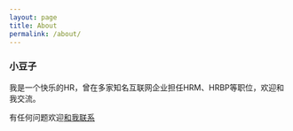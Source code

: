 ```yaml
---
layout: page
title: About
permalink: /about/
---
```


### 小豆子

我是一个快乐的HR，曾在多家知名互联网企业担任HRM、HRBP等职位，欢迎和我交流。

有任何问题欢迎[和我联系](mailto:419479204@qq.com)


